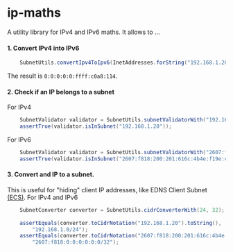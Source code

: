 # ip-maths
A utility library for IPv4 and IPv6 maths. It allows to ...

#### 1. Convert IPv4 into IPv6

```java
    SubnetUtils.convertIpv4ToIpv6(InetAddresses.forString("192.168.1.20"));
```

The result is `0:0:0:0:0:ffff:c0a8:114`.

#### 2. Check if an IP belongs to a subnet
For IPv4

```java
    SubnetValidator validator = SubnetUtils.subnetValidatorWith("192.168.0.0/16");
    assertTrue(validator.isInSubnet("192.168.1.20"));
```

For IPv6

```java
    SubnetValidator validator = SubnetUtils.subnetValidatorWith("2607:f818:0:0:0:0:0:0/32");
    assertTrue(validator.isInSubnet("2607:f818:200:201:616c:4b4e:f19e:cee5"));
```

#### 3. Convert and IP to a subnet.
This is useful for "hiding" client IP addresses, like EDNS Client Subnet [(ECS)](https://developers.google.com/speed/public-dns/docs/ecs).
For IPv4 and IPv6

```java
    SubnetConverter converter = SubnetUtils.cidrConverterWith(24, 32);
		
    assertEquals(converter.toCidrNotation("192.168.1.20").toString(),
        "192.168.1.0/24");
    assertEquals(converter.toCidrNotation("2607:f818:200:201:616c:4b4e:f19e:cee5").toString(),
        "2607:f818:0:0:0:0:0:0/32");
```
